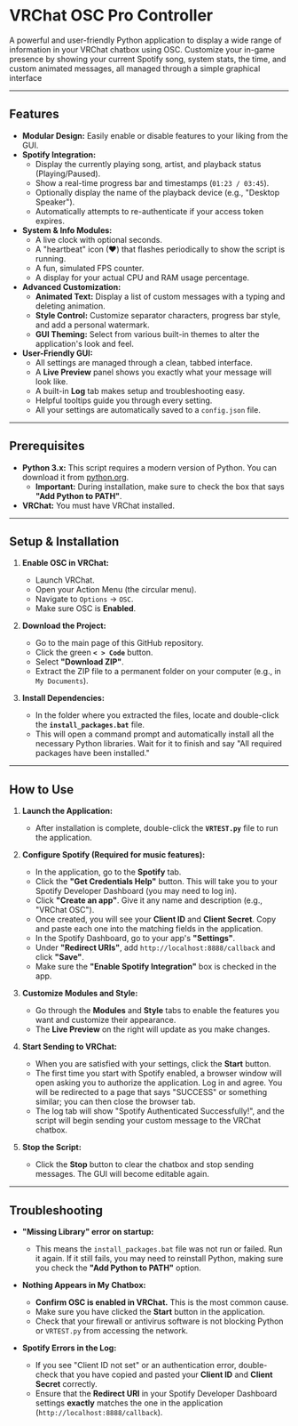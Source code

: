 # VRChat OSC Pro Controller

A powerful and user-friendly Python application to display a wide range of information in your VRChat chatbox using OSC. Customize your in-game presence by showing your current Spotify song, system stats, the time, and custom animated messages, all managed through a simple graphical interface

---

## Features

-   **Modular Design:** Easily enable or disable features to your liking from the GUI.
-   **Spotify Integration:**
    -   Display the currently playing song, artist, and playback status (Playing/Paused).
    -   Show a real-time progress bar and timestamps (`01:23 / 03:45`).
    -   Optionally display the name of the playback device (e.g., "Desktop Speaker").
    -   Automatically attempts to re-authenticate if your access token expires.
-   **System & Info Modules:**
    -   A live clock with optional seconds.
    -   A "heartbeat" icon (❤) that flashes periodically to show the script is running.
    -   A fun, simulated FPS counter.
    -   A display for your actual CPU and RAM usage percentage.
-   **Advanced Customization:**
    -   **Animated Text:** Display a list of custom messages with a typing and deleting animation.
    -   **Style Control:** Customize separator characters, progress bar style, and add a personal watermark.
    -   **GUI Theming:** Select from various built-in themes to alter the application's look and feel.
-   **User-Friendly GUI:**
    -   All settings are managed through a clean, tabbed interface.
    -   A **Live Preview** panel shows you exactly what your message will look like.
    -   A built-in **Log** tab makes setup and troubleshooting easy.
    -   Helpful tooltips guide you through every setting.
    -   All your settings are automatically saved to a `config.json` file.

---

## Prerequisites

-   **Python 3.x:** This script requires a modern version of Python. You can download it from [python.org](https://www.python.org/downloads/).
    -   **Important:** During installation, make sure to check the box that says **"Add Python to PATH"**.
-   **VRChat:** You must have VRChat installed.

---

## Setup & Installation

1.  **Enable OSC in VRChat:**
    -   Launch VRChat.
    -   Open your Action Menu (the circular menu).
    -   Navigate to `Options` -> `OSC`.
    -   Make sure OSC is **Enabled**.

2.  **Download the Project:**
    -   Go to the main page of this GitHub repository.
    -   Click the green **`< > Code`** button.
    -   Select **"Download ZIP"**.
    -   Extract the ZIP file to a permanent folder on your computer (e.g., in `My Documents`).

3.  **Install Dependencies:**
    -   In the folder where you extracted the files, locate and double-click the **`install_packages.bat`** file.
    -   This will open a command prompt and automatically install all the necessary Python libraries. Wait for it to finish and say "All required packages have been installed."

---

## How to Use

1.  **Launch the Application:**
    -   After installation is complete, double-click the **`VRTEST.py`** file to run the application.

2.  **Configure Spotify (Required for music features):**
    -   In the application, go to the **Spotify** tab.
    -   Click the **"Get Credentials Help"** button. This will take you to your Spotify Developer Dashboard (you may need to log in).
    -   Click **"Create an app"**. Give it any name and description (e.g., "VRChat OSC").
    -   Once created, you will see your **Client ID** and **Client Secret**. Copy and paste each one into the matching fields in the application.
    -   In the Spotify Dashboard, go to your app's **"Settings"**.
    -   Under **"Redirect URIs"**, add `http://localhost:8888/callback` and click **"Save"**.
    -   Make sure the **"Enable Spotify Integration"** box is checked in the app.

3.  **Customize Modules and Style:**
    -   Go through the **Modules** and **Style** tabs to enable the features you want and customize their appearance.
    -   The **Live Preview** on the right will update as you make changes.

4.  **Start Sending to VRChat:**
    -   When you are satisfied with your settings, click the **Start** button.
    -   The first time you start with Spotify enabled, a browser window will open asking you to authorize the application. Log in and agree. You will be redirected to a page that says "SUCCESS" or something similar; you can then close the browser tab.
    -   The log tab will show "Spotify Authenticated Successfully!", and the script will begin sending your custom message to the VRChat chatbox.

5.  **Stop the Script:**
    -   Click the **Stop** button to clear the chatbox and stop sending messages. The GUI will become editable again.

---

## Troubleshooting

-   **"Missing Library" error on startup:**
    -   This means the `install_packages.bat` file was not run or failed. Run it again. If it still fails, you may need to reinstall Python, making sure you check the **"Add Python to PATH"** option.

-   **Nothing Appears in My Chatbox:**
    -   **Confirm OSC is enabled in VRChat.** This is the most common cause.
    -   Make sure you have clicked the **Start** button in the application.
    -   Check that your firewall or antivirus software is not blocking Python or `VRTEST.py` from accessing the network.

-   **Spotify Errors in the Log:**
    -   If you see "Client ID not set" or an authentication error, double-check that you have copied and pasted your **Client ID** and **Client Secret** correctly.
    -   Ensure that the **Redirect URI** in your Spotify Developer Dashboard settings **exactly** matches the one in the application (`http://localhost:8888/callback`).
